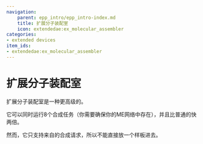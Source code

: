 ```yaml
---
navigation:
    parent: epp_intro/epp_intro-index.md
    title: 扩展分子装配室
    icon: extendedae:ex_molecular_assembler
categories:
- extended devices
item_ids:
- extendedae:ex_molecular_assembler
---
```


# 扩展分子装配室

<Row gap="20">
<BlockImage id="extendedae:ex_molecular_assembler" scale="8"></BlockImage>
</Row>

扩展分子装配室是一种更高级的<ItemLink id="ae2:molecular_assembler" />。

它可以同时运行8个合成任务（你需要确保你的ME网络中存在<ItemLink id="ae2:crafting_accelerator" />），并且比普通的快两倍。

然而，它只支持来自<ItemLink id="ae2:pattern_provider" />的合成请求，所以不能直接放一个样板进去。

